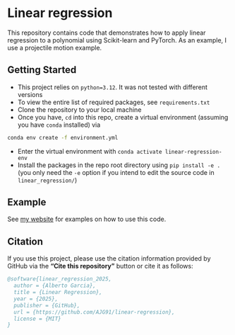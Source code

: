 # Linear regression

[my-website]: https://AJG91.github.io "my-website"

This repository contains code that demonstrates how to apply linear regression to a polynomial using Scikit-learn and PyTorch. As an example, I use a projectile motion example.

## Getting Started

* This project relies on `python=3.12`. It was not tested with different versions
* To view the entire list of required packages, see `requirements.txt`
* Clone the repository to your local machine
* Once you have, `cd` into this repo, create a virtual environment (assuming you have `conda` installed) via
```bash
conda env create -f environment.yml
```
* Enter the virtual environment with `conda activate linear-regression-env`
* Install the packages in the repo root directory using `pip install -e .` (you only need the `-e` option if you intend to edit the source code in `linear_regression/`)


## Example

See [my website][my-website] for examples on how to use this code.

## Citation

If you use this project, please use the citation information provided by GitHub via the **“Cite this repository”** button or cite it as follows:

```bibtex
@software{linear_regression_2025,
  author = {Alberto Garcia},
  title = {Linear Regression},
  year = {2025},
  publisher = {GitHub},
  url = {https://github.com/AJG91/linear-regression},
  license = {MIT}
}
```